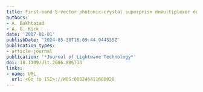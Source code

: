 ```yaml
---
title: First-band S-vector photonic-crystal superprism demultiplexer design and optimization
authors:
- A. Bakhtazad
- A. G. Kirk
date: '2007-01-01'
publishDate: '2024-05-30T16:09:44.944535Z'
publication_types:
- article-journal
publication: '*Journal of Lightwave Technology*'
doi: 10.1109/Jlt.2006.886713
links:
- name: URL
  url: <Go to ISI>://WOS:000246411600028
---
```

